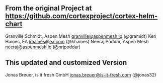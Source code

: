 ## From the original Project at https://github.com/cortexproject/cortex-helm-chart

Granville Schmidt, Aspen Mesh <granville@aspenmesh.io> (@gramidt)
Ken Haines, EA <khaines@ea.com> (@khaines)
Neeraj Poddar, Aspen Mesh <neeraj@aspenmesh.io> (@nrjpoddar)

## This updated and customized Version

Jonas Breuer, is it fresh GmbH <jonas.breuer@is-it-fresh.com> (@jonas32)
